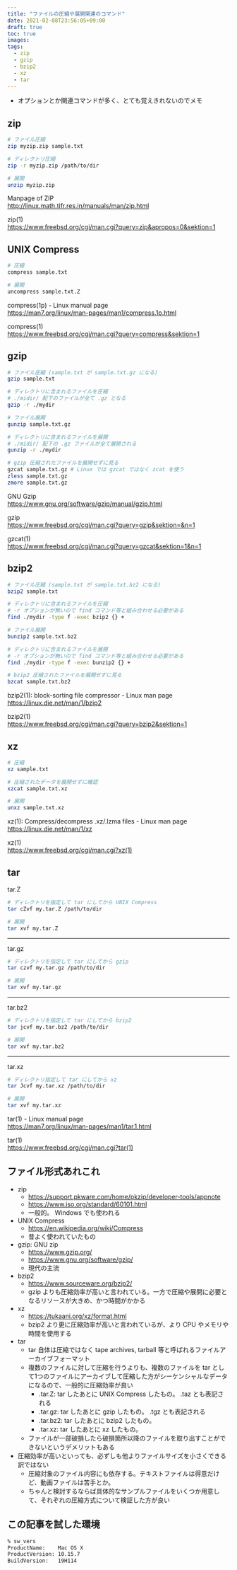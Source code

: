 ```yaml
---
title: "ファイルの圧縮や展開関連のコマンド"
date: 2021-02-08T23:56:05+09:00
draft: true
toc: true
images:
tags: 
  - zip
  - gzip
  - bzip2
  - xz
  - tar
---
```


- オプションとか関連コマンドが多く、とても覚えきれないのでメモ

<!--more-->


## zip

```bash
# ファイル圧縮
zip myzip.zip sample.txt

# ディレクトリ圧縮
zip -r myzip.zip /path/to/dir

# 展開
unzip myzip.zip
```

Manpage of ZIP  
http://linux.math.tifr.res.in/manuals/man/zip.html

zip(1)  
https://www.freebsd.org/cgi/man.cgi?query=zip&apropos=0&sektion=1


## UNIX Compress

```bash
# 圧縮
compress sample.txt

# 展開
uncompress sample.txt.Z
```

compress(1p) - Linux manual page  
https://man7.org/linux/man-pages/man1/compress.1p.html

compress(1)  
https://www.freebsd.org/cgi/man.cgi?query=compress&sektion=1


## gzip

```bash
# ファイル圧縮 (sample.txt が sample.txt.gz になる)
gzip sample.txt

# ディレクトリに含まれるファイルを圧縮 
# ./midir/ 配下のファイルが全て .gz となる
gzip -r ./mydir

# ファイル展開
gunzip sample.txt.gz

# ディレクトリに含まれるファイルを展開
# ./midir/ 配下の .gz ファイルが全て展開される
gunzip -r ./mydir

# gzip 圧縮されたファイルを展開せずに見る
gzcat sample.txt.gz # Linux では gzcat ではなく zcat を使う
zless sample.txt.gz
zmore sample.txt.gz
```

GNU Gzip  
https://www.gnu.org/software/gzip/manual/gzip.html

gzip  
https://www.freebsd.org/cgi/man.cgi?query=gzip&sektion=&n=1

gzcat(1)  
https://www.freebsd.org/cgi/man.cgi?query=gzcat&sektion=1&n=1


## bzip2

```bash
# ファイル圧縮 (sample.txt が sample.txt.bz2 になる)
bzip2 sample.txt

# ディレクトリに含まれるファイルを圧縮 
# -r オプションが無いので find コマンド等と組み合わせる必要がある
find ./mydir -type f -exec bzip2 {} +

# ファイル展開
bunzip2 sample.txt.bz2

# ディレクトリに含まれるファイルを展開
# -r オプションが無いので find コマンド等と組み合わせる必要がある
find ./mydir -type f -exec bunzip2 {} +

# bzip2 圧縮されたファイルを展開せずに見る
bzcat sample.txt.bz2
```

bzip2(1): block-sorting file compressor - Linux man page  
https://linux.die.net/man/1/bzip2

bzip2(1)  
https://www.freebsd.org/cgi/man.cgi?query=bzip2&sektion=1


## xz

```bash
# 圧縮
xz sample.txt

# 圧縮されたデータを展開せずに確認
xzcat sample.txt.xz

# 展開
unxz sample.txt.xz
```

xz(1): Compress/decompress .xz/.lzma files - Linux man page  
https://linux.die.net/man/1/xz

xz(1)  
https://www.freebsd.org/cgi/man.cgi?xz(1)


## tar

tar.Z

```bash
# ディレクトリを指定して tar にしてから UNIX Compress
tar cZvf my.tar.Z /path/to/dir

# 展開
tar xvf my.tar.Z
```

---

tar.gz

```bash
# ディレクトリを指定して tar にしてから gzip
tar czvf my.tar.gz /path/to/dir

# 展開
tar xvf my.tar.gz
```

---

tar.bz2

```bash
# ディレクトリを指定して tar にしてから bzip2
tar jcvf my.tar.bz2 /path/to/dir

# 展開
tar xvf my.tar.bz2
```

---

tar.xz

```bash
# ディレクトリ指定して tar にしてから xz
tar Jcvf my.tar.xz /path/to/dir

# 展開
tar xvf my.tar.xz
```

tar(1) - Linux manual page  
https://man7.org/linux/man-pages/man1/tar.1.html

tar(1)  
https://www.freebsd.org/cgi/man.cgi?tar(1)


## ファイル形式あれこれ

- zip
  - https://support.pkware.com/home/pkzip/developer-tools/appnote
  - https://www.iso.org/standard/60101.html
  - 一般的。 Windows でも使われる
- UNIX Compress
  - https://en.wikipedia.org/wiki/Compress
  - 昔よく使われていたもの
- gzip: GNU zip
  - https://www.gzip.org/
  - https://www.gnu.org/software/gzip/
  - 現代の主流
- bzip2
  - https://www.sourceware.org/bzip2/
  - gzip よりも圧縮効率が高いと言われている。一方で圧縮や展開に必要となるリソースが大きめ、かつ時間がかかる
- xz
  - https://tukaani.org/xz/format.html
  - bzip2 より更に圧縮効率が高いと言われているが、より CPU やメモリや時間を使用する
- tar
  - tar 自体は圧縮ではなく tape archives, tarball 等と呼ばれるファイルアーカイブフォーマット
  - 複数のファイルに対して圧縮を行うよりも、複数のファイルを tar として1つのファイルにアーカイブして圧縮した方がシーケンシャルなデータになるので、一般的に圧縮効率が良い
    - .tar.Z: tar したあとに UNIX Compress したもの。 .taz とも表記される
    - .tar.gz: tar したあとに gzip したもの。 .tgz とも表記される
    - .tar.bz2: tar したあとに bzip2 したもの。
    - .tar.xz: tar したあとに xz したもの。
  - ファイルが一部破損したら破損箇所以降のファイルを取り出すことができないというデメリットもある
- 圧縮効率が高いといっても、必ずしも他よりファイルサイズを小さくできる訳ではない
  - 圧縮対象のファイル内容にも依存する。テキストファイルは得意だけど、動画ファイルは苦手とか。
  - ちゃんと検討するならば具体的なサンプルファイルをいくつか用意して、それぞれの圧縮方式について検証した方が良い


## この記事を試した環境

```zsh
% sw_vers
ProductName:    Mac OS X
ProductVersion: 10.15.7
BuildVersion:   19H114
```